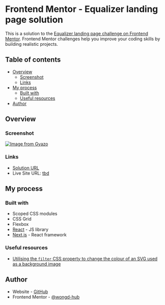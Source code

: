 # Frontend Mentor - Equalizer landing page solution

This is a solution to the [Equalizer landing page challenge on Frontend Mentor](https://www.frontendmentor.io/challenges/equalizer-landing-page-7VJ4gp3DE). Frontend Mentor challenges help you improve your coding skills by building realistic projects. 

## Table of contents

- [Overview](#overview)
  - [Screenshot](#screenshot)
  - [Links](#links)
- [My process](#my-process)
  - [Built with](#built-with)
  - [Useful resources](#useful-resources)
- [Author](#author)
## Overview
### Screenshot

[![Image from Gyazo](https://i.gyazo.com/4aff16710624cd1515a729ced68d6af4.gif)](https://gyazo.com/4aff16710624cd1515a729ced68d6af4)

### Links

- [Solution URL](https://github.com/wongd-hub/fm-equalizer-landing-page)
- Live Site URL: [tbd](https://your-live-site-url.com)

## My process

### Built with

- Scoped CSS modules
- CSS Grid
- Flexbox
- [React](https://reactjs.org/) - JS library
- [Next.js](https://nextjs.org/) - React framework

### Useful resources

- [Utilising the `filter` CSS property to change the colour of an SVG used as a background image](https://codepen.io/sosuke/pen/Pjoqqp)
## Author

- Website - [GitHub](https://github.com/wongd-hub)
- Frontend Mentor - [@wongd-hub](https://www.frontendmentor.io/profile/wongd-hub)